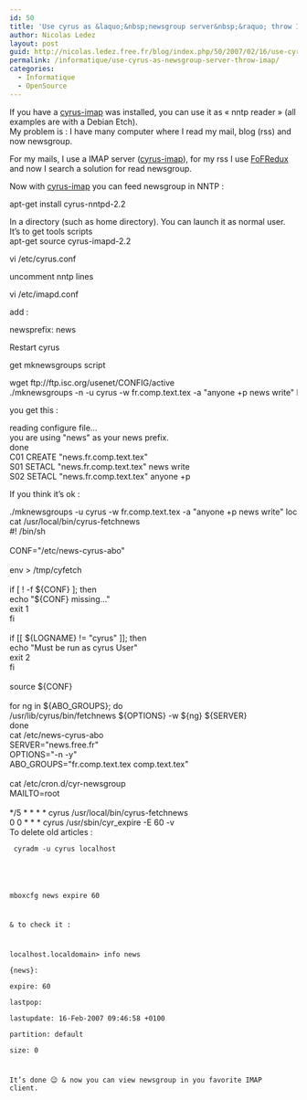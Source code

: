 ```yaml
---
id: 50
title: 'Use cyrus as &laquo;&nbsp;newsgroup server&nbsp;&raquo; throw IMAP'
author: Nicolas Ledez
layout: post
guid: http://nicolas.ledez.free.fr/blog/index.php/50/2007/02/16/use-cyrus-as-newsgroup-server-throw-imap/
permalink: /informatique/use-cyrus-as-newsgroup-server-throw-imap/
categories:
  - Informatique
  - OpenSource
---
```

If you have a [cyrus-imap][1] was installed, you can use it as &laquo;&nbsp;nntp reader&nbsp;&raquo; (all examples are with a Debian Etch).  
My problem is : I have many computer where I read my mail, blog (rss) and now newsgroup.

For my mails, I use a IMAP server ([cyrus-imap][1]), for my rss I use [FoFRedux][2] and now I search a solution for read newsgroup.

Now with [cyrus-imap][1] you can feed newsgroup in NNTP :

<div class="codecolorer-container text default" style="overflow:auto;white-space:nowrap;">
  <div class="text codecolorer">
    apt-get install cyrus-nntpd-2.2
  </div>
</div>

In a directory (such as home directory). You can launch it as normal user. It&rsquo;s to get tools scripts  
apt-get source cyrus-imapd-2.2

<div class="codecolorer-container text default" style="overflow:auto;white-space:nowrap;">
  <div class="text codecolorer">
    vi /etc/cyrus.conf
  </div>
</div>

uncomment nntp lines

<div class="codecolorer-container text default" style="overflow:auto;white-space:nowrap;">
  <div class="text codecolorer">
    vi /etc/imapd.conf
  </div>
</div>

add :

<div class="codecolorer-container text default" style="overflow:auto;white-space:nowrap;">
  <div class="text codecolorer">
    newsprefix: news
  </div>
</div>

Restart cyrus

get mknewsgroups script

<div class="codecolorer-container text default" style="overflow:auto;white-space:nowrap;">
  <div class="text codecolorer">
    wget ftp://ftp.isc.org/usenet/CONFIG/active
  </div>
</div>

<div class="codecolorer-container text default" style="overflow:auto;white-space:nowrap;">
  <div class="text codecolorer">
    ./mknewsgroups -n -u cyrus -w fr.comp.text.tex -a "anyone +p news write" localhost
  </div>
</div>

you get this :

<div class="codecolorer-container text default" style="overflow:auto;white-space:nowrap;">
  <div class="text codecolorer">
    reading configure file...<br /> you are using "news" as your news prefix.<br /> done<br /> C01 CREATE "news.fr.comp.text.tex"<br /> S01 SETACL "news.fr.comp.text.tex" news write<br /> S02 SETACL "news.fr.comp.text.tex" anyone +p
  </div>
</div>

If you think it&rsquo;s ok :

<div class="codecolorer-container text default" style="overflow:auto;white-space:nowrap;">
  <div class="text codecolorer">
    ./mknewsgroups -u cyrus -w fr.comp.text.tex -a "anyone +p news write" localhost
  </div>
</div>

<div class="codecolorer-container text default" style="overflow:auto;white-space:nowrap;">
  <div class="text codecolorer">
    cat /usr/local/bin/cyrus-fetchnews<br /> #! /bin/sh<br /> <br /> CONF="/etc/news-cyrus-abo"<br /> <br /> env > /tmp/cyfetch<br /> <br /> if [ ! -f ${CONF} ]; then<br /> echo "${CONF} missing..."<br /> exit 1<br /> fi<br /> <br /> if [[ ${LOGNAME} != "cyrus" ]]; then<br /> echo "Must be run as cyrus User"<br /> exit 2<br /> fi<br /> <br /> source ${CONF}<br /> <br /> for ng in ${ABO_GROUPS}; do<br /> /usr/lib/cyrus/bin/fetchnews ${OPTIONS} -w ${ng} ${SERVER}<br /> done<br /> cat /etc/news-cyrus-abo<br /> SERVER="news.free.fr"<br /> OPTIONS="-n -y"<br /> ABO_GROUPS="fr.comp.text.tex comp.text.tex"<br /> <br /> cat /etc/cron.d/cyr-newsgroup<br /> MAILTO=root<br /> <br /> */5 * * * * cyrus /usr/local/bin/cyrus-fetchnews<br /> 0 0 * * * cyrus /usr/sbin/cyr_expire -E 60 -v<br /> To delete old articles :<br /> <code><br /> cyradm -u cyrus localhost
  </div>
</div>

mboxcfg news expire 60

& to check it :

localhost.localdomain> info news  
{news}:  
expire: 60  
lastpop:  
lastupdate: 16-Feb-2007 09:46:58 +0100  
partition: default  
size: 0

It&rsquo;s done 😉 & now you can view newsgroup in you favorite IMAP client.

 [1]: http://cyrusimap.web.cmu.edu/
 [2]: http://fofredux.sf.net/ "fofredux"